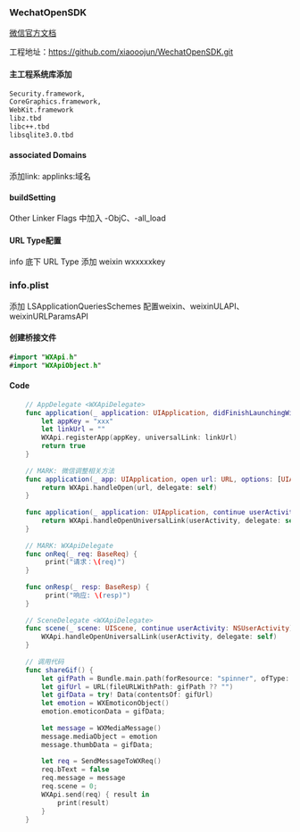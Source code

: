 ### WechatOpenSDK

[微信官方文档](https://developers.weixin.qq.com/doc/oplatform/Mobile_App/Access_Guide/iOS.html)

工程地址：https://github.com/xiaooojun/WechatOpenSDK.git

#### 主工程系统库添加

``` bash
Security.framework,
CoreGraphics.framework,
WebKit.framework
libz.tbd
libc++.tbd
libsqlite3.0.tbd
```

#### associated Domains 
添加link: applinks:域名

#### buildSetting 
Other Linker Flags 中加入 -ObjC、-all_load


#### URL Type配置 
info 底下 URL Type 添加 weixin wxxxxxkey

### info.plist 
添加 LSApplicationQueriesSchemes 配置weixin、weixinULAPI、weixinURLParamsAPI

#### 创建桥接文件

```swift
#import "WXApi.h"
#import "WXApiObject.h"
```
#### Code

```swift
    // AppDelegate <WXApiDelegate>
    func application(_ application: UIApplication, didFinishLaunchingWithOptions launchOptions: [UIApplication.LaunchOptionsKey: Any]?) -> Bool {
        let appKey = "xxx"
        let linkUrl = ""
        WXApi.registerApp(appKey, universalLink: linkUrl)
        return true
    }
    
    // MARK: 微信调整相关方法
    func application(_ app: UIApplication, open url: URL, options: [UIApplication.OpenURLOptionsKey : Any] = [:]) -> Bool {
        return WXApi.handleOpen(url, delegate: self)
    }
    
    func application(_ application: UIApplication, continue userActivity: NSUserActivity, restorationHandler: @escaping ([UIUserActivityRestoring]?) -> Void) -> Bool {
        return WXApi.handleOpenUniversalLink(userActivity, delegate: self)
    }
    
    // MARK: WXApiDelegate
    func onReq(_ req: BaseReq) {
         print("请求：\(req)")
    }
    
    func onResp(_ resp: BaseResp) {
         print("响应: \(resp)")
    }
    
    // SceneDelegate <WXApiDelegate>
    func scene(_ scene: UIScene, continue userActivity: NSUserActivity) {
        WXApi.handleOpenUniversalLink(userActivity, delegate: self)
    }
    
    // 调用代码
    func shareGif() {
        let gifPath = Bundle.main.path(forResource: "spinner", ofType: ".gif")
        let gifUrl = URL(fileURLWithPath: gifPath ?? "")
        let gifData = try! Data(contentsOf: gifUrl)
        let emotion = WXEmoticonObject()
        emotion.emoticonData = gifData;
        
        let message = WXMediaMessage()
        message.mediaObject = emotion
        message.thumbData = gifData;
        
        let req = SendMessageToWXReq()
        req.bText = false
        req.message = message
        req.scene = 0;
        WXApi.send(req) { result in
            print(result)
        }
    }

```
